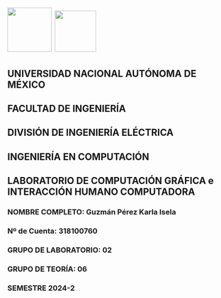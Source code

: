<h1><img src="https://www.unam.mx/sites/default/files/images/unam.svg" width="100"> <img src="https://www.ingenieria.unam.mx/nuestra_facultad/images/institucionales/escudo_fi_color.png" width="93"></h1>
<h2>UNIVERSIDAD NACIONAL AUTÓNOMA DE MÉXICO</h2>
<h2>FACULTAD DE INGENIERÍA</h2>
<h2>DIVISIÓN DE INGENIERÍA ELÉCTRICA</h2>
<h2>INGENIERÍA EN COMPUTACIÓN</h2>
<h2>LABORATORIO DE COMPUTACIÓN GRÁFICA e INTERACCIÓN HUMANO COMPUTADORA</h2>
<h3>NOMBRE COMPLETO: Guzmán Pérez Karla Isela</h3>
<h3>Nº de Cuenta: 318100760</h3>
<h3>GRUPO DE LABORATORIO: 02</h3>
<h3>GRUPO DE TEORÍA: 06</h3>
<h3>SEMESTRE 2024-2</h3>
